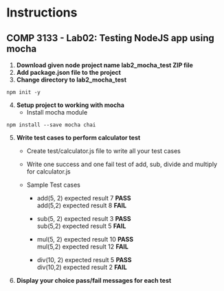 # Instructions
## COMP 3133 - Lab02: Testing NodeJS app using mocha
1)	**Download given node project name lab2_mocha_test ZIP file**
2)	**Add package.json file to the project**
3)  **Change directory to lab2_mocha_test**
```
npm init -y
```
4)	**Setup project to working with mocha**
    * Install mocha module
```
npm install --save mocha chai
```

5)	**Write test cases to perform calculator test**

    * Create test/calculator.js file to write all your test cases
    * Write one success and one fail test of add, sub, divide and multiply for calculator.js

    * Sample Test cases
        * add(5, 2) expected result 7 **PASS**<br>
          add(5,2) expected result 8 **FAIL**

        * sub(5, 2) expected result 3 **PASS**<br>
          sub(5,2) expected result 5 **FAIL**

        * mul(5, 2) expected result 10 **PASS**<br>
          mul(5,2) expected result 12 **FAIL**

        * div(10, 2) expected result 5 **PASS**<br>
          div(10,2) expected result 2 **FAIL**

5)	**Display your choice pass/fail messages for each test**
